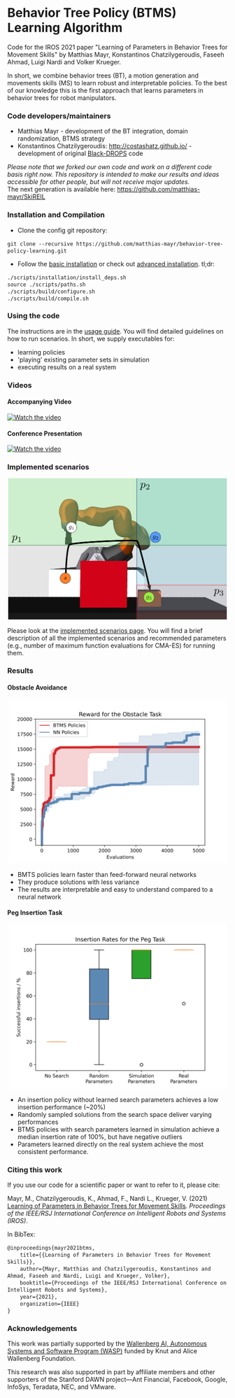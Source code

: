 # Behavior Tree Policy (BTMS) Learning Algorithm

Code for the IROS 2021 paper "Learning of Parameters in Behavior Trees for Movement Skills" by Matthias Mayr, Konstantinos Chatzilygeroudis, Faseeh Ahmad, Luigi Nardi and Volker Krueger.

In short, we combine behavior trees (BT), a motion generation and movements skills (MS) to learn robust and interpretable policies. To the best of our knowledge this is the first approach that learns parameters in behavior trees for robot manipulators.


### Code developers/maintainers

- Matthias Mayr - development of the BT integration, domain randomization, BTMS strategy
- Konstantinos Chatzilygeroudis: http://costashatz.github.io/ - development of original [Black-DROPS](https://github.com/resibots/blackdrops) code

*Please note that we forked our own code and work on a different code basis right now. This repository is intended to make our results and ideas accessible for other people, but will not receive major updates.*<br>
The next generation is available here: https://github.com/matthias-mayr/SkiREIL

### Installation and Compilation

- Clone the config git repository:
```
git clone --recursive https://github.com/matthias-mayr/behavior-tree-policy-learning.git
```

- Follow the [basic installation](docs/installation.md) or check out [advanced installation](docs/advanced_installation.md).  tl;dr:
```
./scripts/installation/install_deps.sh
source ./scripts/paths.sh
./scripts/build/configure.sh
./scripts/build/compile.sh
```

### Using the code

The instructions are in the [usage guide](docs/usage.md). You will find detailed guidelines on how to run scenarios. In short, we supply executables for:
- learning policies
- 'playing' existing parameter sets in simulation
- executing results on a real system

### Videos
#### Accompanying Video

[![Watch the video](https://img.youtube.com/vi/GIBG2QYhx0Q/hqdefault.jpg)](https://youtu.be/GIBG2QYhx0Q)

#### Conference Presentation

[![Watch the video](https://img.youtube.com/vi/iEbiC69DnMg/hqdefault.jpg)](https://youtu.be/iEbiC69DnMg)

### Implemented scenarios

<center>
<img src="./res/fig/experiment.svg.png" width="500">
</center>

Please look at the [implemented scenarios page](docs/implemented_scenarios.md). You will find a brief description of all the implemented scenarios and recommended parameters (e.g., number of maximum function evaluations for CMA-ES) for running them.

### Results

#### Obstacle Avoidance
<center>
<img src="./res/fig/reward_obstacle_hq.svg.png" width="500">
</center>

- BMTS policies learn faster than feed-forward neural networks
- They produce solutions with less variance
- The results are interpretable and easy to understand compared to a neural network

#### Peg Insertion Task
<center>
<img src="./res/fig/peg_success_rates.png" width="500">
</center>

- An insertion policy without learned search parameters achieves a low insertion performance (~20%)
- Randomly sampled solutions from the search space deliver varying performances
- BTMS policies with search parameters learned in simulation achieve a median insertion rate of 100%, but have negative outliers
- Parameters learned directly on the real system achieve the most consistent performance.

### Citing this work

If you use our code for a scientific paper or want to refer to it, please cite:

Mayr, M., Chatzilygeroudis, K., Ahmad, F., Nardi L., Krueger, V. (2021) [Learning of Parameters in Behavior Trees for Movement Skills](https://arxiv.org/abs/2109.13050). *Proceedings of the IEEE/RSJ International Conference on Intelligent Robots and Systems (IROS)*.

In BibTex:
  
    @inproceedings{mayr2021btms,
        title={{Learning of Parameters in Behavior Trees for Movement Skills}},
        author={Mayr, Matthias and Chatzilygeroudis, Konstantinos and Ahmad, Faseeh and Nardi, Luigi and Krueger, Volker},
        booktitle={Proceedings of the IEEE/RSJ International Conference on Intelligent Robots and Systems},
        year={2021},
        organization={IEEE}
    }

### Acknowledgements
This work was partially supported by the [Wallenberg AI, Autonomous Systems and Software Program (WASP)](https://wasp-sweden.org) funded by Knut and Alice Wallenberg Foundation.

This research was also supported in part by affiliate members and other supporters of the Stanford DAWN project—Ant Financial, Facebook, Google, InfoSys, Teradata, NEC, and VMware.
